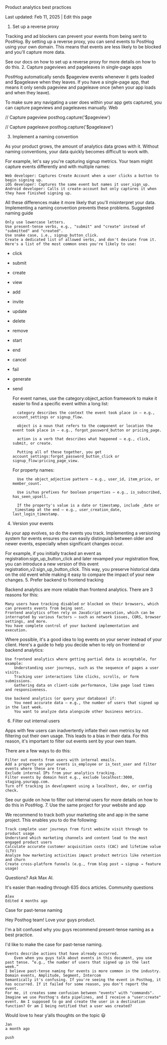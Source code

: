 Product analytics best practices

Last updated: Feb 11, 2025
|
Edit this page

1. Set up a reverse proxy

Tracking and ad blockers can prevent your events from being sent to PostHog. By setting up a reverse proxy, you can send events to PostHog using your own domain. This means that events are less likely to be blocked and you'll capture more data.

See our docs on how to set up a reverse proxy for more details on how to do this. 2. Capture pageviews and pageleaves in single-page apps

PostHog automatically sends $pageview events whenever it gets loaded and $pageleave when they leaves. If you have a single-page app, that means it only sends pageview and pageleave once (when your app loads and when they leave).

To make sure any navigating a user does within your app gets captured, you can capture pageviews and pageleaves manually.
Web

// Capture pageview
posthog.capture('$pageview')

// Capture pageleave
posthog.capture('$pageleave')

3. Implement a naming convention

As your product grows, the amount of analytics data grows with it. Without naming conventions, your data quickly becomes difficult to work with.

For example, let's say you're capturing signup metrics. Your team might capture events differently and with multiple names:

    Web developer: Captures Create Account when a user clicks a button to begin signing up.
    iOS developer: Captures the same event but names it user_sign_up.
    Android developer: Calls it create-account but only captures it when they have finished signing up.

All these differences make it more likely that you'll misinterpret your data. Implementing a naming convention prevents these problems.
Suggested naming guide

    Only use lowercase letters.
    Use present-tense verbs, e.g., "submit" and "create" instead of "submitted" and "created".
    Use snake case, i.e., signup_button_click.
    Create a dedicated list of allowed verbs, and don't deviate from it. Here's a list of the most common ones you're likely to use:

- click
- submit
- create
- view
- add
- invite
- update
- delete
- remove
- start
- end
- cancel
- fail
- generate
- send

  For event names, use the category:object_action framework to make it easier to find a specific event within a long list:

        category describes the context the event took place in – e.g., account_settings or signup_flow.

        object is a noun that refers to the component or location the event took place in – e.g., forgot_password_button or pricing_page.

        action is a verb that describes what happened – e.g., click, submit, or create.

        Putting all of these together, you get account_settings:forgot_password_button_click or signup_flow:pricing_page_view.

  For property names:

        Use the object_adjective pattern – e.g., user_id, item_price, or member_count.

        Use is/has prefixes for boolean properties – e.g., is_subscribed, has_seen_upsell.

        If the property's value is a date or timestamp, include _date or _timestamp at the end – e.g., user_creation_date, last_login_timestamp.

4. Version your events

As your app evolves, so do the events you track. Implementing a versioning system for events ensures you can easily distinguish between older and newer events, especially when significant changes occur.

For example, if you initially tracked an event as registration:sign_up_button_click and later revamped your registration flow, you can introduce a new version of this event registration_v2:sign_up_button_click. This way, you preserve historical data on the old event while making it easy to compare the impact of your new changes. 5. Prefer backend to frontend tracking

Backend analytics are more reliable than frontend analytics. There are 3 reasons for this:

    Many users have tracking disabled or blocked on their browsers, which can prevents events from being sent.
    Frontend analytics often rely on JavaScript execution, which can be interrupted by various factors – such as network issues, CORS, browser settings, and more.
    You have complete control of your backend implementation and execution.

Where possible, it's a good idea to log events on your server instead of your client. Here's a guide to help you decide when to rely on frontend or backend analytics:

    Use frontend analytics where getting partial data is acceptable, for example:
        Understanding user journeys, such as the sequence of pages a user visits.
        Tracking user interactions like clicks, scrolls, or form submissions.
        Gathering data on client-side performance, like page load times and responsiveness.

    Use backend analytics (or query your database) if:
        You need accurate data – e.g., the number of users that signed up in the last week.
        You want to analyze data alongside other business metrics.

6. Filter out internal users

Apps with few users can inadvertently inflate their own metrics by not filtering out their own usage. This leads to a bias in their data. For this reason, it's important to filter out events sent by your own team.

There are a few ways to do this:

    Filter out events from users with internal emails.
    Add a property on your events is_employee or is_test_user and filter events where these are true.
    Exclude internal IPs from your analytics tracking.
    Filter events by domain host e.g., exclude localhost:3000, staging.yourapp.com.
    Turn off tracking in development using a localhost, dev, or config check.

See our guide on how to filter out internal users for more details on how to do this in PostHog. 7. Use the same project for your website and app

We recommend to track both your marketing site and app in the same project. This enables you to do the following:

    Track complete user journeys from first website visit through to product usage
    Understand which marketing channels and content lead to the most engaged product users
    Calculate accurate customer acquisition costs (CAC) and lifetime value (LTV)
    Analyze how marketing activities impact product metrics like retention and churn
    Create cross-platform funnels (e.g., from blog post → signup → feature usage)

Questions? Ask Max AI.

It's easier than reading through 635 docs articles.
Community questions

    Alex
    Edited 4 months ago

Case for past-tense naming

Hey Posthog team! Love your guys product.

I'm a bit confused why you guys recommend present-tense naming as a best practice.

I'd like to make the case for past-tense naming.

    Events describe actions that have already occurred.
        Even when you guys talk about events in this document, you use past tense. “e.g., the number of users that signed up in the last week.”
    I believe past-tense naming for events is more common in the industry. Domain events, Amplitude, Segment, Intercom
    Semantically it's confusing. If you're seeing the event in Posthog, it has occurred. If it failed for some reason, you don't report the event.
    For me, it creates some confusion between "events" with "commands". Imagine we use Posthog's data pipelines, and I receive a "user:create" event. Am I supposed to go and create the user in a destination function? Or am I being notified that a user was created?

Would love to hear y’alls thoughts on the topic 😃

    Jan
    a month ago

    push
